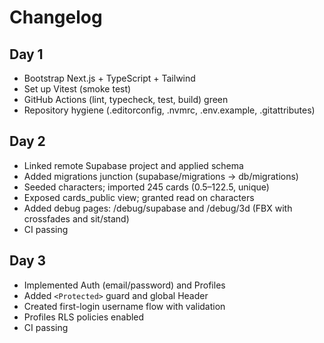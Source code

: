﻿# Changelog

## Day 1
- Bootstrap Next.js + TypeScript + Tailwind
- Set up Vitest (smoke test)
- GitHub Actions (lint, typecheck, test, build) green
- Repository hygiene (.editorconfig, .nvmrc, .env.example, .gitattributes)

## Day 2
- Linked remote Supabase project and applied schema
- Added migrations junction (supabase/migrations → db/migrations)
- Seeded characters; imported 245 cards (0.5–122.5, unique)
- Exposed cards_public view; granted read on characters
- Added debug pages: /debug/supabase and /debug/3d (FBX with crossfades and sit/stand)
- CI passing

## Day 3
- Implemented Auth (email/password) and Profiles
- Added `<Protected>` guard and global Header
- Created first-login username flow with validation
- Profiles RLS policies enabled
- CI passing

